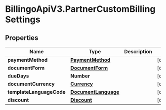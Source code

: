 # BillingoApiV3.PartnerCustomBillingSettings

## Properties
Name | Type | Description | Notes
------------ | ------------- | ------------- | -------------
**paymentMethod** | [**PaymentMethod**](PaymentMethod.md) |  | [optional] 
**documentForm** | [**DocumentForm**](DocumentForm.md) |  | [optional] 
**dueDays** | **Number** |  | [optional] 
**documentCurrency** | [**Currency**](Currency.md) |  | [optional] 
**templateLanguageCode** | [**DocumentLanguage**](DocumentLanguage.md) |  | [optional] 
**discount** | [**Discount**](Discount.md) |  | [optional] 
